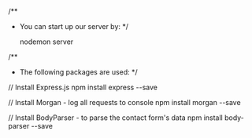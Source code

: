 /**
 * You can start up our server by:
 */

    nodemon server

/**
 * The following packages are used:
 */

// Install Express.js
    npm install express --save

// Install Morgan - log all requests to console
    npm install morgan --save

// Install BodyParser - to parse the contact form's data
    npm install body-parser --save